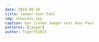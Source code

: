 ```yaml
---
date: 2018-09-29
title: Jaeger door Paul
img: showcase.jpg
caption: Een linnen Jaeger vest door Paul
patterns: [jaeger]
author: Tiger751023
---
```

